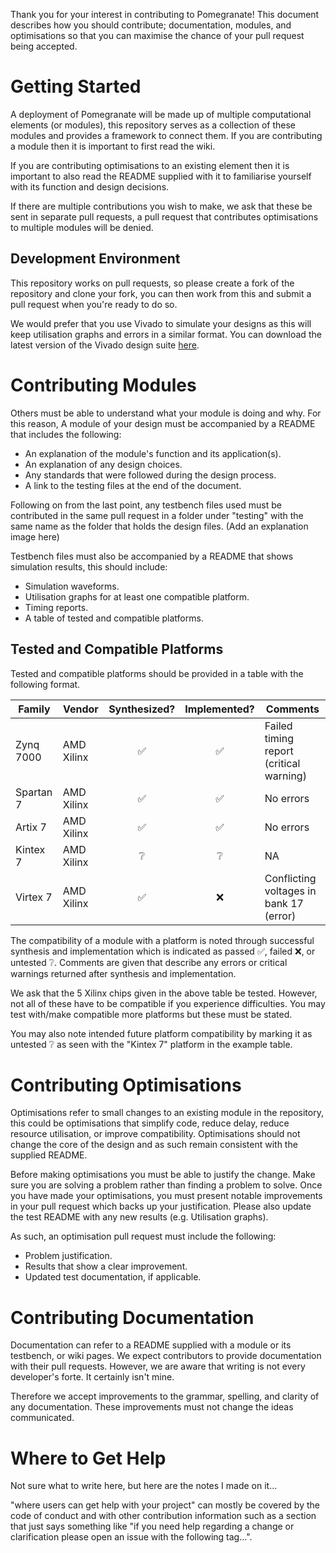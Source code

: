 Thank you for your interest in contributing to Pomegranate! This document describes how you should contribute; documentation, modules, and optimisations so that you can maximise the chance of your pull request being accepted.

# Getting Started
A deployment of Pomegranate will be made up of multiple computational elements (or modules), this repository serves as a collection of these modules and provides a framework to connect them. If you are contributing a module then it is important to first read the wiki.

If you are contributing optimisations to an existing element then it is important to also read the README supplied with it to familiarise yourself with its function and design decisions.

If there are multiple contributions you wish to make, we ask that these be sent in separate pull requests, a pull request that contributes optimisations to multiple modules will be denied.

## Development Environment
This repository works on pull requests, so please create a fork of the repository and clone your fork, you can then work from this and submit a pull request when you're ready to do so.

We would prefer that you use Vivado to simulate your designs as this will keep utilisation graphs and errors in a similar format. You can download the latest version of the Vivado design suite [here](https://www.xilinx.com/products/design-tools/vivado.html).

# Contributing Modules
Others must be able to understand what your module is doing and why. For this reason, A module of your design must be accompanied by a README that includes the following:
- An explanation of the module's function and its application(s).
- An explanation of any design choices.
- Any standards that were followed during the design process.
- A link to the testing files at the end of the document.

Following on from the last point, any testbench files used must be contributed in the same pull request in a folder under "testing" with the same name as the folder that holds the design files. (Add an explanation image here)

Testbench files must also be accompanied by a README that shows simulation results, this should include:
- Simulation waveforms.
- Utilisation graphs for at least one compatible platform.
- Timing reports.
- A table of tested and compatible platforms.

## Tested and Compatible Platforms
Tested and compatible platforms should be provided in a table with the following format.

| Family | Vendor | Synthesized? | Implemented? | Comments |
| --- | --- | :---: | :---: | --- |
| Zynq 7000 | AMD Xilinx | :white_check_mark: | :white_check_mark: | Failed timing report (critical warning) |
| Spartan 7 | AMD Xilinx | :white_check_mark: | :white_check_mark: | No errors |
| Artix 7 | AMD Xilinx | :white_check_mark: | :white_check_mark: | No errors |
| Kintex 7 | AMD Xilinx | :grey_question: | :grey_question: | NA |
| Virtex 7 | AMD Xilinx | :white_check_mark: | :x: | Conflicting voltages in bank 17 (error) |

The compatibility of a module with a platform is noted through successful synthesis and implementation which is indicated as passed :white_check_mark:, failed :x:, or untested :grey_question:. Comments are given that describe any errors or critical warnings returned after synthesis and implementation.

We ask that the 5 Xilinx chips given in the above table be tested. However, not all of these have to be compatible if you experience difficulties. You may test with/make compatible more platforms but these must be stated.

You may also note intended future platform compatibility by marking it as untested :grey_question: as seen with the "Kintex 7" platform in the example table.

# Contributing Optimisations
Optimisations refer to small changes to an existing module in the repository, this could be optimisations that simplify code, reduce delay, reduce resource utilisation, or improve compatibility. Optimisations should not change the core of the design and as such remain consistent with the supplied README.

Before making optimisations you must be able to justify the change. Make sure you are solving a problem rather than finding a problem to solve. Once you have made your optimisations, you must present notable improvements in your pull request which backs up your justification. Please also update the test README with any new results (e.g. Utilisation graphs).

As such, an optimisation pull request must include the following:
- Problem justification.
- Results that show a clear improvement.
- Updated test documentation, if applicable.

# Contributing Documentation
Documentation can refer to a README supplied with a module or its testbench, or wiki pages. We expect contributors to provide documentation with their pull requests. However, we are aware that writing is not every developer's forte. It certainly isn't mine.

Therefore we accept improvements to the grammar, spelling, and clarity of any documentation. These improvements must not change the ideas communicated.

# Where to Get Help
Not sure what to write here, but here are the notes I made on it...

"where users can get help with your project" can mostly be covered by the code of conduct and with other contribution information such as a section that just says something like "if you need help regarding a change or clarification please open an issue with the following tag...".